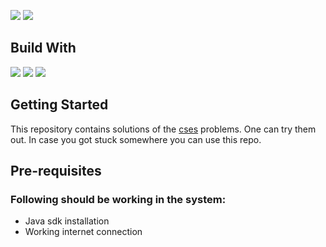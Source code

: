![](https://img.shields.io/github/languages/count/PawanRoy1997/CSES-Solutions)
![](https://img.shields.io/github/workflow/status/PawanRoy1997/CSES-Solutions/Testing)

## Build With
![](https://img.shields.io/badge/Lang-Java-informational?style=flat&logo=java&logoColor=white)
![](https://img.shields.io/badge/Build_Tool-Gradle-informational?style=flat&logo=gradle&logoColor=white)
![](https://img.shields.io/badge/Testing-Jupiter-informational?style=flat&logo=jupyter&logoColor=white)

## Getting Started
This repository contains solutions of the [cses](https://cses.fi) problems. One can try them out.
In case you got stuck somewhere you can use this repo.

## Pre-requisites
### Following should be working in the system:

- Java sdk installation
- Working internet connection
